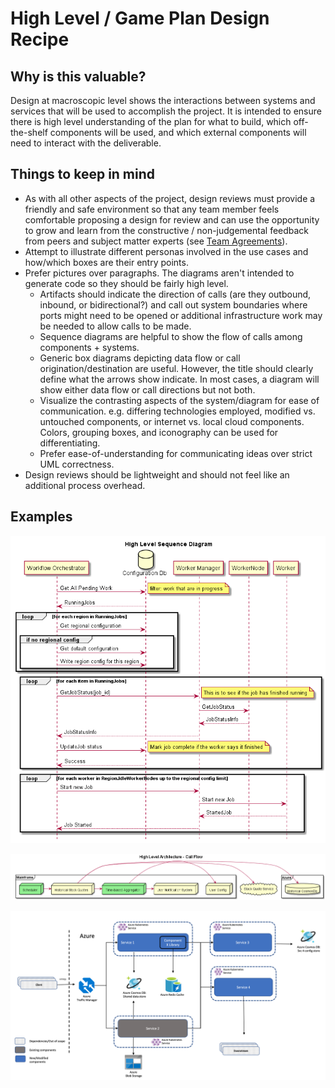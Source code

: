 # High Level / Game Plan Design Recipe

## Why is this valuable?

Design at macroscopic level shows the interactions between systems and services that will be used to accomplish the project. It is intended to ensure there is high level understanding of the plan for what to build, which off-the-shelf components will be used, and which external components will need to interact with the deliverable.

## Things to keep in mind

* As with all other aspects of the project, design reviews must provide a friendly and safe environment so that any team member feels comfortable proposing a design for review and can use the opportunity to grow and learn from the constructive / non-judgemental feedback from peers and subject matter experts (see [Team Agreements](../../agile-development/team-agreements/readme.md)).
* Attempt to illustrate different personas involved in the use cases and how/which boxes are their entry points.
* Prefer pictures over paragraphs. The diagrams aren't intended to generate code so they should be fairly high level.
  * Artifacts should indicate the direction of calls (are they outbound, inbound, or bidirectional?) and call out system boundaries where ports might need to be opened or additional infrastructure work may be needed to allow calls to be made.
  * Sequence diagrams are helpful to show the flow of calls among components + systems.
  * Generic box diagrams depicting data flow or call origination/destination are useful. However, the title should clearly define what the arrows show indicate. In most cases, a diagram will show either data flow or call directions but not both.
  * Visualize the contrasting aspects of the system/diagram for ease of communication. e.g. differing technologies employed, modified vs. untouched components, or internet vs. local cloud components. Colors, grouping boxes, and iconography can be used for differentiating.
  * Prefer ease-of-understanding for communicating ideas over strict UML correctness.
* Design reviews should be lightweight and should not feel like an additional process overhead.

## Examples

![Sequence Diagram](images/high-level-sequence-diagram.png)

![Call Flow Diagram](images/high-level-box-diagram.png)

![System Diagram](images/high-level-system-diagram.png)
